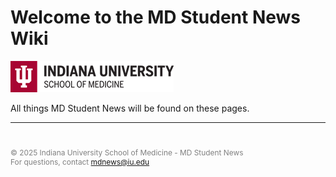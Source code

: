 # **Welcome to the MD Student News Wiki**

![iusmlogo](iusmlogo.png)

All things MD Student News will be found on these pages.

---
<footer style="font-size: 0.85em; color: gray; text-align: left; margin-top: 40px;">
  © 2025 Indiana University School of Medicine - MD Student News<br>
  For questions, contact <a href="mailto:mdnews@iu.edu">mdnews@iu.edu</a>
</footer>